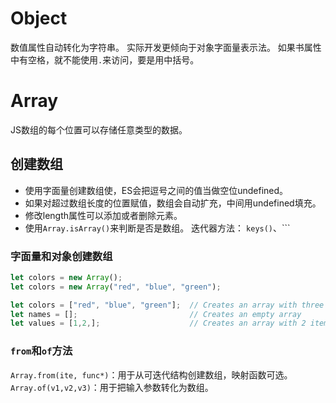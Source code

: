 # Object
数值属性自动转化为字符串。
实际开发更倾向于对象字面量表示法。
如果书属性中有空格，就不能使用`.`来访问，要是用中括号。
# Array
JS数组的每个位置可以存储任意类型的数据。
## 创建数组
- 使用字面量创建数组使，ES会把逗号之间的值当做空位undefined。
- 如果对超过数组长度的位置赋值，数组会自动扩充，中间用undefined填充。
- 修改length属性可以添加或者删除元素。
- 使用`Array.isArray()`来判断是否是数组。
迭代器方法：
`keys()`、```
### 字面量和对象创建数组
```js
let colors = new Array();
let colors = new Array("red", "blue", "green");

let colors = ["red", "blue", "green"];  // Creates an array with three strings
let names = [];                         // Creates an empty array
let values = [1,2,];                    // Creates an array with 2 items
```
### `from`和`of`方法
`Array.from(ite, func*)`：用于从可迭代结构创建数组，映射函数可选。
`Array.of(v1,v2,v3)`：用于把输入参数转化为数组。
